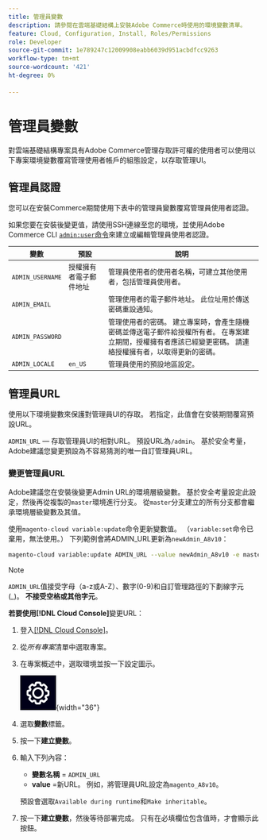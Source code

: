 ```yaml
---
title: 管理員變數
description: 請參閱在雲端基礎結構上安裝Adobe Commerce時使用的環境變數清單。
feature: Cloud, Configuration, Install, Roles/Permissions
role: Developer
source-git-commit: 1e789247c12009908eabb6039d951acbdfcc9263
workflow-type: tm+mt
source-wordcount: '421'
ht-degree: 0%

---
```


# 管理員變數

對雲端基礎結構專案具有Adobe Commerce管理存取許可權的使用者可以使用以下專案環境變數覆寫管理使用者帳戶的組態設定，以存取管理UI。

## 管理員認證

您可以在安裝Commerce期間使用下表中的管理員變數覆寫管理員使用者認證。

如果您要在安裝後變更值，請使用SSH連線至您的環境，並使用Adobe Commerce CLI [`admin:user`命令](https://experienceleague.adobe.com/docs/commerce-operations/installation-guide/tutorials/admin.html)來建立或編輯管理員使用者認證。

| 變數 | 預設 | 說明 |
| -------------- | --------------------------- | ----------- |
| `ADMIN_USERNAME` | 授權擁有者電子郵件地址 | 管理員使用者的使用者名稱，可建立其他使用者，包括管理員使用者。 |
| `ADMIN_EMAIL` |                             | 管理使用者的電子郵件地址。 此位址用於傳送密碼重設通知。 |
| `ADMIN_PASSWORD` |                             | 管理使用者的密碼。 建立專案時，會產生隨機密碼並傳送電子郵件給授權所有者。 在專案建立期間，授權擁有者應該已經變更密碼。 請連絡授權擁有者，以取得更新的密碼。 |
| `ADMIN_LOCALE` | `en_US` | 管理員使用的預設地區設定。 |

## 管理員URL

使用以下環境變數來保護對管理員UI的存取。 若指定，此值會在安裝期間覆寫預設URL。

`ADMIN_URL` — 存取管理員UI的相對URL。 預設URL為`/admin`。 基於安全考量，Adobe建議您變更預設為不容易猜測的唯一自訂管理員URL。

### 變更管理員URL

Adobe建議您在安裝後變更Admin URL的環境層級變數。 基於安全考量設定此設定，然後再從複製的`master`環境進行分支。 從`master`分支建立的所有分支都會繼承環境層級變數及其值。

使用`magento-cloud variable:update`命令更新變數值。 （`variable:set`命令已棄用，無法使用。） 下列範例會將ADMIN_URL更新為`newAdmin_A8v10`：

```bash
magento-cloud variable:update ADMIN_URL --value newAdmin_A8v10 -e master
```

>[!NOTE]
>
>`ADMIN_URL`值接受字母（a-z或A-Z）、數字(0-9)和自訂管理路徑的下劃線字元(_)。 **不接受空格或其他字元**。

**若要使用[!DNL Cloud Console]**&#x200B;變更URL：

1. 登入[[!DNL Cloud Console]](https://console.adobecommerce.com)。

1. 從&#x200B;_所有專案_&#x200B;清單中選取專案。

1. 在專案概述中，選取環境並按一下設定圖示。

   ![專案組態](../../assets/icon-configure.png){width="36"}

1. 選取&#x200B;**變數**&#x200B;標籤。

1. 按一下&#x200B;**建立變數**。

1. 輸入下列內容：

   - **變數名稱** = `ADMIN_URL`
   - **value** =新URL。 例如，將管理員URL設定為`magento_A8v10`。

   預設會選取`Available during runtime`和`Make inheritable`。

1. 按一下&#x200B;**建立變數**，然後等待部署完成。 只有在必填欄位包含值時，才會顯示此按鈕。
